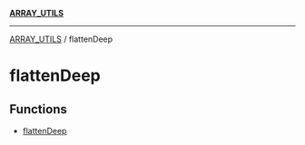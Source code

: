 [**ARRAY_UTILS**](../README.md)

***

[ARRAY_UTILS](../README.md) / flattenDeep

# flattenDeep

## Functions

- [flattenDeep](functions/flattenDeep.md)
